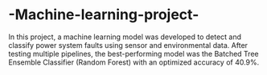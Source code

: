 # -Machine-learning-project-
In this project, a machine learning model was developed to detect and classify power system faults using sensor and environmental data. After testing multiple pipelines, the best-performing model was the Batched Tree Ensemble Classifier (Random Forest) with an optimized accuracy of 40.9%. 
